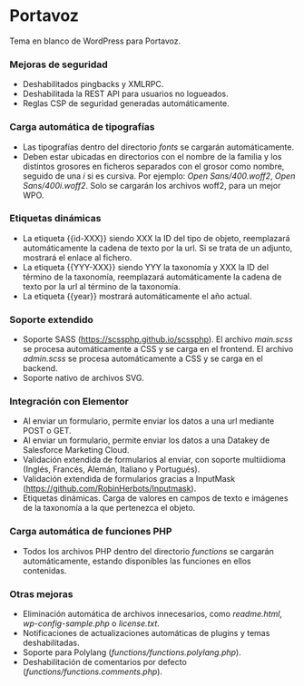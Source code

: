 # Portavoz
Tema en blanco de WordPress para Portavoz.

### Mejoras de seguridad
- Deshabilitados pingbacks y XMLRPC.
- Deshabilitada la REST API para usuarios no logueados.
- Reglas CSP de seguridad generadas automáticamente.

### Carga automática de tipografías
- Las tipografías dentro del directorio _fonts_ se cargarán automáticamente.
- Deben estar ubicadas en directorios con el nombre de la familia y los distintos grosores en ficheros separados con el grosor como nombre, seguido de una _i_ si es cursiva. Por ejemplo: _Open Sans/400.woff2_, _Open Sans/400i.woff2_. Solo se cargarán los archivos woff2, para un mejor WPO.

### Etiquetas dinámicas
- La etiqueta {{id-XXX}} siendo XXX la ID del tipo de objeto, reemplazará automáticamente la cadena de texto por la url. Si se trata de un adjunto, mostrará el enlace al fichero.
- La etiqueta {{YYY-XXX}} siendo YYY la taxonomía y XXX la ID del término de la taxonomía, reemplazará automáticamente la cadena de texto por la url al término de la taxonomía.
- La etiqueta {{year}} mostrará automáticamente el año actual.

### Soporte extendido
- Soporte SASS (https://scssphp.github.io/scssphp). El archivo _main.scss_ se procesa automáticamente a CSS y se carga en el frontend. El archivo _admin.scss_ se procesa automáticamente a CSS y se carga en el backend.
- Soporte nativo de archivos SVG.

### Integración con Elementor
- Al enviar un formulario, permite enviar los datos a una url mediante POST o GET.
- Al enviar un formulario, permite enviar los datos a una Datakey de Salesforce Marketing Cloud.
- Validación extendida de formularios al enviar, con soporte multiidioma (Inglés, Francés, Alemán, Italiano y Portugués).
- Validación extendida de formularios gracias a InputMask (https://github.com/RobinHerbots/Inputmask).
- Etiquetas dinámicas. Carga de valores en campos de texto e imágenes de la taxonomía a la que pertenezca el objeto.

### Carga automática de funciones PHP
- Todos los archivos PHP dentro del directorio _functions_ se cargarán automáticamente, estando disponibles las funciones en ellos contenidas.

### Otras mejoras
- Eliminación automática de archivos innecesarios, como _readme.html_, _wp-config-sample.php_ o _license.txt_.
- Notificaciones de actualizaciones automáticas de plugins y temas deshabilitadas.
- Soporte para Polylang (_functions/functions.polylang.php_).
- Deshabilitación de comentarios por defecto (_functions/functions.comments.php_).
